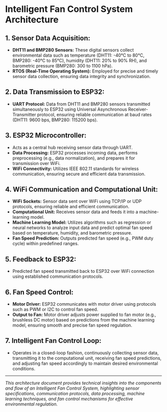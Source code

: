 # Intelligent Fan Control System Architecture

## 1. Sensor Data Acquisition:
- **DHT11 and BMP280 Sensors:** These digital sensors collect environmental data such as temperature (DHT11: -40°C to 80°C, BMP280: -40°C to 85°C), humidity (DHT11: 20% to 90% RH), and barometric pressure (BMP280: 300 to 1100 hPa).
- **RTOS (Real-Time Operating System):** Employed for precise and timely sensor data collection, ensuring data integrity and synchronization.

## 2. Data Transmission to ESP32:
- **UART Protocol:** Data from DHT11 and BMP280 sensors transmitted simultaneously to ESP32 using Universal Asynchronous Receiver-Transmitter protocol, ensuring reliable communication at baud rates (DHT11: 9600 bps, BMP280: 115200 bps).

## 3. ESP32 Microcontroller:
- Acts as a central hub receiving sensor data through UART.
- **Data Processing:** ESP32 processes incoming data, performs preprocessing (e.g., data normalization), and prepares it for transmission over WiFi.
- **WiFi Connectivity:** Utilizes IEEE 802.11 standards for wireless communication, ensuring secure and efficient data transmission.

## 4. WiFi Communication and Computational Unit:
- **WiFi Sockets:** Sensor data sent over WiFi using TCP/IP or UDP protocols, ensuring reliable and efficient communication.
- **Computational Unit:** Receives sensor data and feeds it into a machine-learning model.
- **Machine Learning Model:** Utilizes algorithms such as regression or neural networks to analyze input data and predict optimal fan speed based on temperature, humidity, and barometric pressure.
- **Fan Speed Prediction:** Outputs predicted fan speed (e.g., PWM duty cycle) within predefined ranges.

## 5. Feedback to ESP32:
- Predicted fan speed transmitted back to ESP32 over WiFi connection using established communication protocols.

## 6. Fan Speed Control:
- **Motor Driver:** ESP32 communicates with motor driver using protocols such as PWM or I2C to control fan speed.
- **Output to Fan:** Motor driver adjusts power supplied to fan motor (e.g., brushless DC motor) based on predictions from the machine learning model, ensuring smooth and precise fan speed regulation.

## 7. Intelligent Fan Control Loop:
- Operates in a closed-loop fashion, continuously collecting sensor data, transmitting it to the computational unit, receiving fan speed predictions, and adjusting fan speed accordingly to maintain desired environmental conditions.

---

*This architecture document provides technical insights into the components and flow of an Intelligent Fan Control System, highlighting sensor specifications, communication protocols, data processing, machine learning techniques, and fan control mechanisms for effective environmental regulation.*
